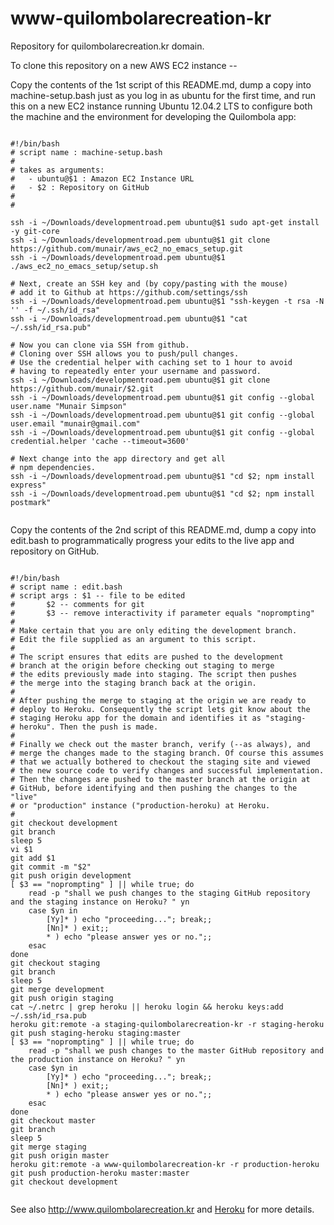 www-quilombolarecreation-kr
===========================

Repository for quilombolarecreation.kr domain.

To clone this repository on a new AWS EC2 instance --

Copy the contents of the 1st script of this README.md, dump a copy into machine-setup.bash just as you log in as ubuntu for the first time,
and run this on a new EC2 instance running Ubuntu 12.04.2 LTS to configure both the machine and the environment for 
developing the Quilombola app:

```

#!/bin/bash 
# script name : machine-setup.bash
#
# takes as arguments:
#   - ubuntu@$1 : Amazon EC2 Instance URL
#   - $2 : Repository on GitHub
#
#

ssh -i ~/Downloads/developmentroad.pem ubuntu@$1 sudo apt-get install -y git-core
ssh -i ~/Downloads/developmentroad.pem ubuntu@$1 git clone https://github.com/munair/aws_ec2_no_emacs_setup.git
ssh -i ~/Downloads/developmentroad.pem ubuntu@$1 ./aws_ec2_no_emacs_setup/setup.sh   

# Next, create an SSH key and (by copy/pasting with the mouse)
# add it to Github at https://github.com/settings/ssh
ssh -i ~/Downloads/developmentroad.pem ubuntu@$1 "ssh-keygen -t rsa -N '' -f ~/.ssh/id_rsa"
ssh -i ~/Downloads/developmentroad.pem ubuntu@$1 "cat ~/.ssh/id_rsa.pub"

# Now you can clone via SSH from github.
# Cloning over SSH allows you to push/pull changes.
# Use the credential helper with caching set to 1 hour to avoid
# having to repeatedly enter your username and password.
ssh -i ~/Downloads/developmentroad.pem ubuntu@$1 git clone https://github.com/munair/$2.git
ssh -i ~/Downloads/developmentroad.pem ubuntu@$1 git config --global user.name "Munair Simpson"
ssh -i ~/Downloads/developmentroad.pem ubuntu@$1 git config --global user.email "munair@gmail.com"
ssh -i ~/Downloads/developmentroad.pem ubuntu@$1 git config --global credential.helper 'cache --timeout=3600'

# Next change into the app directory and get all
# npm dependencies.
ssh -i ~/Downloads/developmentroad.pem ubuntu@$1 "cd $2; npm install express"
ssh -i ~/Downloads/developmentroad.pem ubuntu@$1 "cd $2; npm install postmark"


```

Copy the contents of the 2nd script of this README.md, dump a copy into edit.bash to programmatically progress your edits to the live app
and repository on GitHub.

```

#!/bin/bash
# script name : edit.bash
# script args : $1 -- file to be edited
#       $2 -- comments for git
#       $3 -- remove interactivity if parameter equals "noprompting"
#
# Make certain that you are only editing the development branch.
# Edit the file supplied as an argument to this script.
#
# The script ensures that edits are pushed to the development 
# branch at the origin before checking out staging to merge
# the edits previously made into staging. The script then pushes
# the merge into the staging branch back at the origin.
#
# After pushing the merge to staging at the origin we are ready to
# deploy to Heroku. Consequently the script lets git know about the
# staging Heroku app for the domain and identifies it as "staging-
# heroku". Then the push is made.
#
# Finally we check out the master branch, verify (--as always), and 
# merge the changes made to the staging branch. Of course this assumes
# that we actually bothered to checkout the staging site and viewed
# the new source code to verify changes and successful implementation.
# Then the changes are pushed to the master branch at the origin at
# GitHub, before identifying and then pushing the changes to the "live"
# or "production" instance ("production-heroku) at Heroku.
# 
git checkout development
git branch
sleep 5
vi $1
git add $1
git commit -m "$2"
git push origin development
[ $3 == "noprompting" ] || while true; do
    read -p "shall we push changes to the staging GitHub repository and the staging instance on Heroku? " yn
    case $yn in
        [Yy]* ) echo "proceeding..."; break;;
        [Nn]* ) exit;;
        * ) echo "please answer yes or no.";;
    esac
done
git checkout staging
git branch
sleep 5
git merge development
git push origin staging
cat ~/.netrc | grep heroku || heroku login && heroku keys:add ~/.ssh/id_rsa.pub
heroku git:remote -a staging-quilombolarecreation-kr -r staging-heroku
git push staging-heroku staging:master
[ $3 == "noprompting" ] || while true; do
    read -p "shall we push changes to the master GitHub repository and the production instance on Heroku? " yn
    case $yn in
        [Yy]* ) echo "proceeding..."; break;;
        [Nn]* ) exit;;
        * ) echo "please answer yes or no.";;
    esac
done
git checkout master
git branch
sleep 5
git merge staging
git push origin master
heroku git:remote -a www-quilombolarecreation-kr -r production-heroku
git push production-heroku master:master
git checkout development


```

See also http://www.quilombolarecreation.kr and [Heroku](https://www.heroku.com) for more details.


